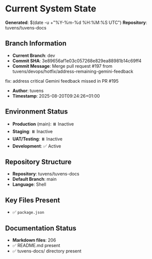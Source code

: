 # Current System State
**Generated**: $(date -u +"%Y-%m-%d %H:%M:%S UTC")
**Repository**: tuvens/tuvens-docs

## Branch Information
- **Current Branch**: dev
- **Commit SHA**: 3e89656af1e03c057268e829ea88981b14c69ff4
- **Commit Message**: Merge pull request #197 from tuvens/devops/hotfix/address-remaining-gemini-feedback

fix: address critical Gemini feedback missed in PR #195
- **Author**: tuvens
- **Timestamp**: 2025-08-20T09:24:26+01:00

## Environment Status
- **Production** (main): ⏸️ Inactive
- **Staging**: ⏸️ Inactive
- **UAT/Testing**: ⏸️ Inactive
- **Development**: ✅ Active

## Repository Structure
- **Repository**: tuvens/tuvens-docs
- **Default Branch**: main
- **Language**: Shell

## Key Files Present
- ✅ `package.json`

## Documentation Status
- **Markdown files**: 206
- ✅ README.md present
- ✅ tuvens-docs/ directory present
